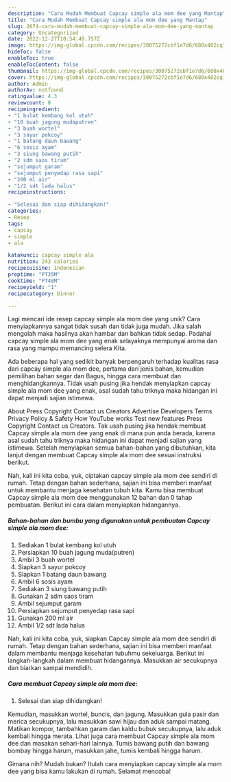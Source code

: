 ```yaml
---
description: "Cara Mudah Membuat Capcay simple ala mom dee yang Mantap"
title: "Cara Mudah Membuat Capcay simple ala mom dee yang Mantap"
slug: 2674-cara-mudah-membuat-capcay-simple-ala-mom-dee-yang-mantap
category: Uncategorized
date: 2022-12-27T10:54:49.757Z
image: https://img-global.cpcdn.com/recipes/30075272cbf1e7d6/680x482cq70/capcay-simple-ala-mom-dee-foto-resep-utama.jpg
hideToc: false
enableToc: true
enableTocContent: false
thumbnail: https://img-global.cpcdn.com/recipes/30075272cbf1e7d6/680x482cq70/capcay-simple-ala-mom-dee-foto-resep-utama.jpg
cover: https://img-global.cpcdn.com/recipes/30075272cbf1e7d6/680x482cq70/capcay-simple-ala-mom-dee-foto-resep-utama.jpg
author: Admin
authorAv: notfound
ratingvalue: 4.3
reviewcount: 8
recipeingredient:
- "1 bulat kembang kol utuh"
- "10 buah jagung mudaputren"
- "3 buah wortel"
- "3 sayur pokcoy"
- "1 batang daun bawang"
- "6 sosis ayam"
- "3 siung bawang putih"
- "2 sdm saos tiram"
- "sejumput garam"
- "sejumput penyedap rasa sapi"
- "200 ml air"
- "1/2 sdt lada halus"
recipeinstructions:

- "Selesai dan siap dihidangkan!"
categories:
- Resep
tags:
- capcay
- simple
- ala

katakunci: capcay simple ala 
nutrition: 243 calories
recipecuisine: Indonesian
preptime: "PT35M"
cooktime: "PT48M"
recipeyield: "1"
recipecategory: Dinner

---
```





Lagi mencari ide resep capcay simple ala mom dee yang unik? Cara menyiapkannya sangat tidak susah dan tidak juga mudah. Jika salah mengolah maka hasilnya akan hambar dan bahkan tidak sedap. Padahal capcay simple ala mom dee yang enak selayaknya mempunyai aroma dan rasa yang mampu memancing selera Kita.





Ada beberapa hal yang sedikit banyak berpengaruh terhadap kualitas rasa dari capcay simple ala mom dee, pertama dari jenis bahan, kemudian pemilihan bahan segar dan Bagus, hingga cara membuat dan menghidangkannya. Tidak usah pusing jika hendak menyiapkan capcay simple ala mom dee yang enak,      asal sudah tahu triknya maka hidangan ini dapat menjadi sajian istimewa.














About Press Copyright Contact us Creators Advertise Developers Terms Privacy Policy &amp; Safety How YouTube works Test new features Press Copyright Contact us Creators. Tak usah pusing jika hendak membuat Capcay simple ala mom dee yang enak di mana pun anda berada, karena asal sudah tahu triknya maka hidangan ini dapat menjadi sajian yang istimewa. Setelah menyiapkan semua bahan-bahan yang dibutuhkan, kita lanjut dengan membuat Capcay simple ala mom dee sesuai instruksi berikut.






Nah, kali ini kita coba, yuk, ciptakan capcay simple ala mom dee sendiri di rumah. Tetap dengan bahan sederhana, sajian ini bisa memberi manfaat untuk membantu menjaga kesehatan tubuh kita. Kamu bisa membuat Capcay simple ala mom dee menggunakan 12 bahan dan 0 tahap pembuatan. Berikut ini cara dalam menyiapkan hidangannya.

<!--inarticleads1-->

##### Bahan-bahan dan bumbu yang digunakan untuk pembuatan Capcay simple ala mom dee:

1. Sediakan 1 bulat kembang kol utuh
1. Persiapkan 10 buah jagung muda(putren)
1. Ambil 3 buah wortel
1. Siapkan 3 sayur pokcoy
1. Siapkan 1 batang daun bawang
1. Ambil 6 sosis ayam
1. Sediakan 3 siung bawang putih
1. Gunakan 2 sdm saos tiram
1. Ambil sejumput garam
1. Persiapkan sejumput penyedap rasa sapi
1. Gunakan 200 ml air
1. Ambil 1/2 sdt lada halus


Nah, kali ini kita coba, yuk, siapkan Capcay simple ala mom dee sendiri di rumah. Tetap dengan bahan sederhana, sajian ini bisa memberi manfaat dalam membantu menjaga kesehatan tubuhmu sekeluarga. Berikut ini langkah-langkah dalam membuat hidangannya. Masukkan air secukupnya dan biarkan sampai mendidih. 

<!--inarticleads2-->

##### Cara membuat Capcay simple ala mom dee:


1. Selesai dan siap dihidangkan!

Kemudian, masukkan wortel, buncis, dan jagung. Masukkan gula pasir dan merica secukupnya, lalu masukkan sawi hijau dan aduk sampai matang. Matikan kompor, tambahkan garam dan kaldu bubuk secukupnya, lalu aduk kembali hingga merata. Lihat juga cara membuat Capcay simple ala mom dee dan masakan sehari-hari lainnya. Tumis bawang putih dan bawang bombay hingga harum, masukkan jahe, tumis kembali hingga harum. 

Gimana nih? Mudah bukan? Itulah cara menyiapkan capcay simple ala mom dee yang bisa kamu lakukan di rumah. Selamat mencoba!
